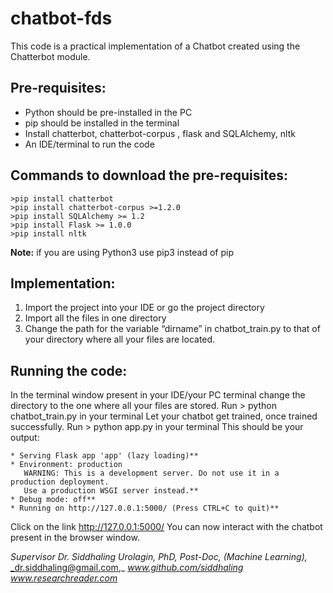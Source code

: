 # chatbot-fds
This code is a practical implementation of a Chatbot created using the Chatterbot module.

## **Pre-requisites:** 
- Python should be pre-installed in the PC 
- pip should be installed in the terminal
- Install chatterbot, chatterbot-corpus , flask and SQLAlchemy, nltk
- An IDE/terminal to run the code

## **Commands to download the pre-requisites:**

```
>pip install chatterbot 
>pip install chatterbot-corpus >=1.2.0
>pip install SQLAlchemy >= 1.2
>pip install Flask >= 1.0.0
>pip install nltk
```

**Note:** if you are using Python3 use pip3 instead of pip

## **Implementation:**
1. Import the project into your IDE or go the project directory
2. Import all the files in one directory 
3. Change the path for the variable “dirname” in chatbot_train.py to that of your directory where all your files are located.

## **Running the code:**
In the terminal window present in your IDE/your PC terminal change the directory to the one where all your files are stored.
Run > python chatbot_train.py in your terminal
Let your chatbot get trained, once trained successfully.
Run > python app.py in your terminal 
This should be your output:

```
* Serving Flask app 'app' (lazy loading)**
* Environment: production
   WARNING: This is a development server. Do not use it in a production deployment.
   Use a production WSGI server instead.**
* Debug mode: off**
* Running on http://127.0.0.1:5000/ (Press CTRL+C to quit)**
```


Click on the link http://127.0.0.1:5000/
You can now interact with the chatbot present in the browser window.

_Supervisor_
_Dr. Siddhaling Urolagin,_
_PhD, Post-Doc, (Machine Learning),_
_dr.siddhaling@gmail.com,_
_www.github.com/siddhaling_
_www.researchreader.com_
